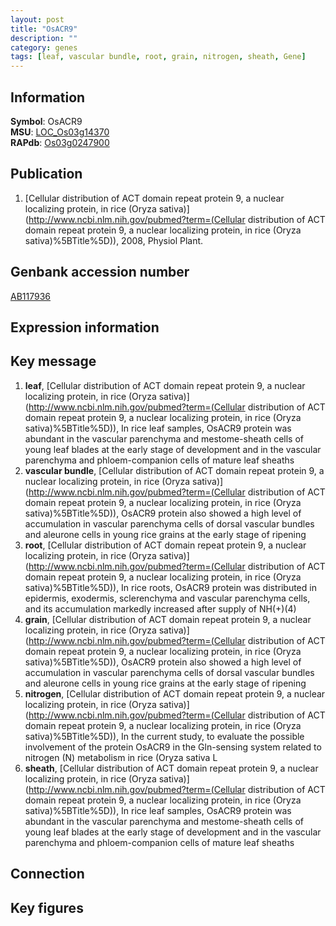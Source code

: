 ```yaml
---
layout: post
title: "OsACR9"
description: ""
category: genes
tags: [leaf, vascular bundle, root, grain, nitrogen, sheath, Gene]
---
```


## Information
__Symbol__: OsACR9  
__MSU__: [LOC_Os03g14370](http://rice.plantbiology.msu.edu/cgi-bin/ORF_infopage.cgi?orf=LOC_Os03g14370)  
__RAPdb__: [Os03g0247900](http://rapdb.dna.affrc.go.jp/viewer/gbrowse_details/irgsp1?name=Os03g0247900)  

## Publication
1. [Cellular distribution of ACT domain repeat protein 9, a nuclear localizing protein, in rice (Oryza sativa)](http://www.ncbi.nlm.nih.gov/pubmed?term=(Cellular distribution of ACT domain repeat protein 9, a nuclear localizing protein, in rice (Oryza sativa)%5BTitle%5D)), 2008, Physiol Plant.

## Genbank accession number
[AB117936](http://www.ncbi.nlm.nih.gov/nuccore/AB117936)

## Expression information

## Key message
1. __leaf__, [Cellular distribution of ACT domain repeat protein 9, a nuclear localizing protein, in rice (Oryza sativa)](http://www.ncbi.nlm.nih.gov/pubmed?term=(Cellular distribution of ACT domain repeat protein 9, a nuclear localizing protein, in rice (Oryza sativa)%5BTitle%5D)),  In rice leaf samples, OsACR9 protein was abundant in the vascular parenchyma and mestome-sheath cells of young leaf blades at the early stage of development and in the vascular parenchyma and phloem-companion cells of mature leaf sheaths
2. __vascular bundle__, [Cellular distribution of ACT domain repeat protein 9, a nuclear localizing protein, in rice (Oryza sativa)](http://www.ncbi.nlm.nih.gov/pubmed?term=(Cellular distribution of ACT domain repeat protein 9, a nuclear localizing protein, in rice (Oryza sativa)%5BTitle%5D)),  OsACR9 protein also showed a high level of accumulation in vascular parenchyma cells of dorsal vascular bundles and aleurone cells in young rice grains at the early stage of ripening
3. __root__, [Cellular distribution of ACT domain repeat protein 9, a nuclear localizing protein, in rice (Oryza sativa)](http://www.ncbi.nlm.nih.gov/pubmed?term=(Cellular distribution of ACT domain repeat protein 9, a nuclear localizing protein, in rice (Oryza sativa)%5BTitle%5D)),  In rice roots, OsACR9 protein was distributed in epidermis, exodermis, sclerenchyma and vascular parenchyma cells, and its accumulation markedly increased after supply of NH(+)(4)
4. __grain__, [Cellular distribution of ACT domain repeat protein 9, a nuclear localizing protein, in rice (Oryza sativa)](http://www.ncbi.nlm.nih.gov/pubmed?term=(Cellular distribution of ACT domain repeat protein 9, a nuclear localizing protein, in rice (Oryza sativa)%5BTitle%5D)),  OsACR9 protein also showed a high level of accumulation in vascular parenchyma cells of dorsal vascular bundles and aleurone cells in young rice grains at the early stage of ripening
5. __nitrogen__, [Cellular distribution of ACT domain repeat protein 9, a nuclear localizing protein, in rice (Oryza sativa)](http://www.ncbi.nlm.nih.gov/pubmed?term=(Cellular distribution of ACT domain repeat protein 9, a nuclear localizing protein, in rice (Oryza sativa)%5BTitle%5D)),  In the current study, to evaluate the possible involvement of the protein OsACR9 in the Gln-sensing system related to nitrogen (N) metabolism in rice (Oryza sativa L
6. __sheath__, [Cellular distribution of ACT domain repeat protein 9, a nuclear localizing protein, in rice (Oryza sativa)](http://www.ncbi.nlm.nih.gov/pubmed?term=(Cellular distribution of ACT domain repeat protein 9, a nuclear localizing protein, in rice (Oryza sativa)%5BTitle%5D)),  In rice leaf samples, OsACR9 protein was abundant in the vascular parenchyma and mestome-sheath cells of young leaf blades at the early stage of development and in the vascular parenchyma and phloem-companion cells of mature leaf sheaths

## Connection

## Key figures


